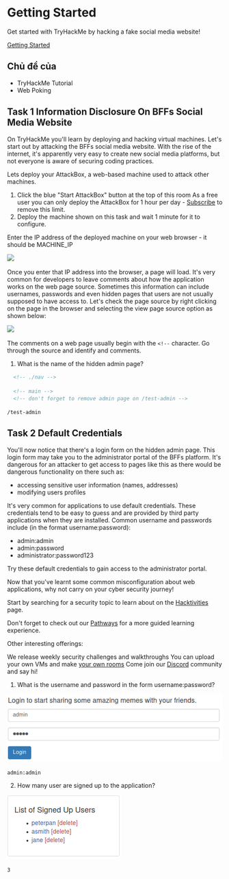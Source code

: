 # Getting Started

Get started with TryHackMe by hacking a fake social media website!

[Getting Started](https://tryhackme.com/room/gettingstarted)

## Chủ đề của

* TryHackMe Tutorial
* Web Poking

## Task 1 Information Disclosure On BFFs Social Media Website

On TryHackMe you'll learn by deploying and hacking virtual machines. Let's start out by attacking the BFFs social media website. With the rise of the internet, it's apparently very easy to create new social media platforms, but not everyone is aware of securing coding practices.

Lets deploy your AttackBox, a web-based machine used to attack other machines.

1. Click the blue "Start AttackBox" button at the top of this room As a free user you can only deploy the AttackBox for 1 hour per day - [Subscribe](https://tryhackme.com/profile#subscribe) to remove this limit.
2. Deploy the machine shown on this task and wait 1 minute for it to configure.

Enter the IP address of the deployed machine on your web browser - it should be MACHINE_IP

![](https://i.imgur.com/ebs9q3J.png)

Once you enter that IP address into the browser, a page will load. It's very common for developers to leave comments about how the application works on the web page source. Sometimes this information can include usernames, passwords and even hidden pages that users are not usually supposed to have access to. Let's check the page source by right clicking on the page in the browser and selecting the view page source option as shown below:

![](https://assets.tryhackme.com/img/view-source.png)

The comments on a web page usually begin with the `<!--` character. Go through the source and identify and comments.

1. What is the name of the hidden admin page?

[](view-source:http://10.10.114.199/)

```html
  <!-- ./nav -->

  <!-- main -->
  <!-- don't forget to remove admin page on /test-admin -->
```

`/test-admin`

## Task 2 Default Credentials

You'll now notice that there's a login form on the hidden admin page. This login form may take you to the administrator portal of the BFFs platform. It's dangerous for an attacker to get access to pages like this as there would be dangerous functionality on there such as:

* accessing sensitive user information (names, addresses)
* modifying users profiles

It's very common for applications to use default credentials. These credentials tend to be easy to guess and are provided by third party applications when they are installed. Common username and passwords include (in the format username:password):

* admin:admin
* admin:password
* administrator:password123

Try these default credentials to gain access to the administrator portal.

Now that you've learnt some common misconfiguration about web applications, why not carry on your cyber security journey!

Start by searching for a security topic to learn about on the [Hacktivities](https://tryhackme.com/hacktivities) page.

Don't forget to check out our [Pathways](https://tryhackme.com/paths) for a more guided learning experience.

Other interesting offerings:

 We release weekly security challenges and walkthroughs
 You can upload your own VMs and make [your own rooms](https://tryhackme.com/develop-rooms)
 Come join our [Discord](https://discord.gg/tryhackme) community and say hi!
 
1. What is the username and password in the form username:password?

![](./2020-11-05_23-01.png)

`admin:admin`

2. How many user are signed up to the application?

![](./2020-11-05_23-00.png)

`3`
